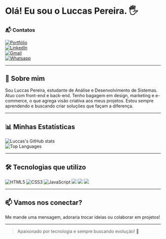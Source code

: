# Olá! Eu sou o Luccas Pereira. 🖐️

### 📬 Contatos

[![Portfólio](https://img.shields.io/badge/website-000000?style=for-the-badge&logo=About.me&logoColor=white)](https://acesse.dev/portfolio-luccaspereira)  
[![LinkedIn](https://img.shields.io/badge/LinkedIn-0077B5?style=for-the-badge&logo=linkedin&logoColor=white)](https://www.linkedin.com/in/sluccas-pereira-40022b229/)  
[![Gmail](https://img.shields.io/badge/Gmail-D14836?style=for-the-badge&logo=gmail&logoColor=white)](mailto:luccaspereira84@gmail.com)  
[![Whatsapp](https://img.shields.io/badge/WhatsApp-25D366?style=for-the-badge&logo=whatsapp&logoColor=white)](https://api.whatsapp.com/send/?phone=5511941515031&text&type=phone_number&app_absent=0)

---

## 🚀 Sobre mim

Sou Luccas Pereira, estudante de Análise e Desenvolvimento de Sistemas. Atuo com front-end e back-end. Tenho bagagem em design, marketing e e-commerce, o que agrega visão criativa aos meus projetos. Estou sempre aprendendo e buscando criar soluções que façam a diferença.

---

## 📊 Minhas Estatísticas

![Luccas's GitHub stats](https://github-readme-stats.vercel.app/api?username=Luccas84&show_icons=true&theme=synthwave)  
![Top Languages](https://github-readme-stats.vercel.app/api/top-langs/?username=Luccas84&layout=compact&theme=synthwave)

---

## 🛠 Tecnologias que utilizo

<div>
  <img alt="HTML5" src="https://img.shields.io/badge/HTML5-E34F26?style=for-the-badge&logo=html5&logoColor=white" />
  <img alt="CSS3" src="https://img.shields.io/badge/CSS3-1572B6?style=for-the-badge&logo=css3&logoColor=white" />
  <img alt="JavaScript" src="https://img.shields.io/badge/JavaScript-F7DF1E?style=for-the-badge&logo=javascript&logoColor=black" />
  <img src="https://img.shields.io/badge/Node.js-339933?style=for-the-badge&logo=nodedotjs&logoColor=fff" />
  <img src="https://img.shields.io/badge/Python-3776AB?style=for-the-badge&logo=python&logoColor=fff" />
  <img src="https://img.shields.io/badge/jQuery-0769AD?style=for-the-badge&logo=jquery&logoColor=fff" />
</div>

---

## 📫 Vamos nos conectar?

Me mande uma mensagem, adoraria trocar ideias ou colaborar em projetos!  

---

> Apaixonado por tecnologia e sempre buscando evolução! 🚀

